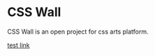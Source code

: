 # CSS Wall

CSS Wall is an open project for css arts platform.

[test link][firstLink]

[firstLink]: http://google.com "Click here"
